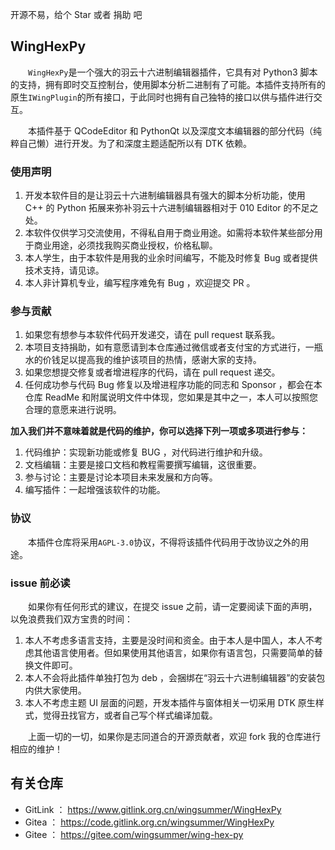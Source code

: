 开源不易，给个 Star 或者 捐助 吧

## WingHexPy

&emsp;&emsp;`WingHexPy`是一个强大的羽云十六进制编辑器插件，它具有对 Python3 脚本的支持，拥有即时交互控制台，使用脚本分析二进制有了可能。本插件支持所有的原生`IWingPlugin`的所有接口，于此同时也拥有自己独特的接口以供与插件进行交互。

&emsp;&emsp;本插件基于 QCodeEditor 和 PythonQt 以及深度文本编辑器的部分代码（纯粹自己懒）进行开发。为了和深度主题适配所以有 DTK 依赖。

### 使用声明

1. 开发本软件目的是让羽云十六进制编辑器具有强大的脚本分析功能，使用 C++ 的 Python 拓展来弥补羽云十六进制编辑器相对于 010 Editor 的不足之处。
2. 本软件仅供学习交流使用，不得私自用于商业用途。如需将本软件某些部分用于商业用途，必须找我购买商业授权，价格私聊。
3. 本人学生，由于本软件是用我的业余时间编写，不能及时修复 Bug 或者提供技术支持，请见谅。
4. 本人非计算机专业，编写程序难免有 Bug ，欢迎提交 PR 。

### 参与贡献

1. 如果您有想参与本软件代码开发递交，请在 pull request 联系我。
2. 本项目支持捐助，如有意愿请到本仓库通过微信或者支付宝的方式进行，一瓶水的价钱足以提高我的维护该项目的热情，感谢大家的支持。
3. 如果您想提交修复或者增进程序的代码，请在 pull request 递交。
4. 任何成功参与代码 Bug 修复以及增进程序功能的同志和 Sponsor ，都会在本仓库 ReadMe 和附属说明文件中体现，您如果是其中之一，本人可以按照您合理的意愿来进行说明。

**加入我们并不意味着就是代码的维护，你可以选择下列一项或多项进行参与：**

1. 代码维护：实现新功能或修复 BUG ，对代码进行维护和升级。
2. 文档编辑：主要是接口文档和教程需要撰写编辑，这很重要。
3. 参与讨论：主要是讨论本项目未来发展和方向等。
4. 编写插件：一起增强该软件的功能。

### 协议

&emsp;&emsp;本插件仓库将采用`AGPL-3.0`协议，不得将该插件代码用于改协议之外的用途。

### issue 前必读

&emsp;&emsp;如果你有任何形式的建议，在提交 issue 之前，请一定要阅读下面的声明，以免浪费我们双方宝贵的时间：

1. 本人不考虑多语言支持，主要是没时间和资金。由于本人是中国人，本人不考虑其他语言使用者。但如果使用其他语言，如果你有语言包，只需要简单的替换文件即可。
2. 本人不会将此插件单独打包为 deb ，会捆绑在“羽云十六进制编辑器”的安装包内供大家使用。
3. 本人不考虑主题 UI 层面的问题，开发本插件与窗体相关一切采用 DTK 原生样式，觉得丑找官方，或者自己写个样式编译加载。

&emsp;&emsp;上面一切的一切，如果你是志同道合的开源贡献者，欢迎 fork 我的仓库进行相应的维护！

## 有关仓库

* GitLink ： https://www.gitlink.org.cn/wingsummer/WingHexPy
* Gitea ： https://code.gitlink.org.cn/wingsummer/WingHexPy
* Gitee ： https://gitee.com/wingsummer/wing-hex-py
